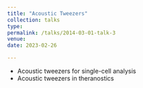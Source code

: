 ```yaml
---
title: "Acoustic Tweezers"
collection: talks
type: 
permalink: /talks/2014-03-01-talk-3
venue: 
date: 2023-02-26

---
```


* Acoustic tweezers for single-cell analysis 
* Acoustic tweezers in theranostics 
